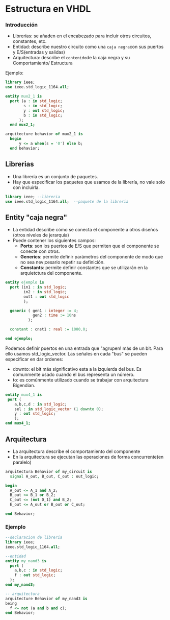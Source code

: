 # Estructura en VHDL
### Introducción
- Librerías: se añaden en el encabezado para incluir otros circuitos, constantes, etc.
- Entidad: describe nuestro circuito como una `caja negra`con sus puertos y E/S(entradas y salidas)
- Arquitectura: describe el `contenido`de la caja negra y su Comportamiento/ Estructura

Ejemplo:
```vhdl
library ieee;
use ieee.std_logic_1164.all;

entity mux2_1 is
  port (a : in std_logic;
        s : in std_logic;
        y : out std_logic;
        b : in std_logic;
      );
  end mux2_1;

arquitecture behavior of mux2_1 is
  begin
      y <= a when(s = '0') else b;
  end behavior;
```

## Librerias
- Una librería es un conjunto de paquetes.
- Hay que especificar los paquetes que usamos de la librería, no vale solo con incluirla.

```vhdl
library ieee; --libreria
use ieee.std_logic_1164.all;  --paquete de la libreria
```

## Entity "caja negra"
- La entidad describe cómo se conecta el componente a otros diseños (otros niveles de jerarquia)
- Puede contener los siguientes campos:
  - **Ports**: son los puertos de E/S que permiten que el componente se conecte con otros.
  - **Generics**: permite definir parámetros del componente de modo que no sea nev¡cesario repetir su definición.
  - **Constants**: permite definir constantes que se utilizarán en la arquietctura del componente.

```vhdl
entity ejemplo is
  port (in1 : in std_logic;
        in2 : in std_logic;
        out1 : out std_logic
        );

  generic ( gen1 : integer := 4;
            gen2 : time := 10ns
          );

  constant : cnst1 : real := 1000.0;

end ejemplo;
```

Podemos definir puertos en una entrada que "agrupen! más de un bit. Para ello usamos std_logic_vector. Las señales en cada "bus" se pueden especificar en dar ordenes:
- downto: el bit más significativo esta a la izquierda del bus. Es comunmente usado cuando el bus representa un número.
- to: es comúnmente utilizado cuando se trabajar con arquitectura Bigendian.
```vhdl
entity mux4_1 is
 port (
    a,b,c,d : in std_logic;
    sel : in std_logic_vector (1 downto 0);
    y : out std_logic;
    );
end mux4_1;
```

## Arquitectura
- La arquitectura describe el comportamiento del componente
- En la arquitectura se ejecutan las operaciones de forma concurrente(en paralelo)

```vhdl
arquitectura Behavior of my_circuit is
  signal A_out, B_out, C_out : out_logic;

begin
  A_out <= A_1 and A_2;
  B_out <= B_1 or B_2;
  C_out <= (not D_1) and B_2;
  E_out <= A_out or B_out or C_out;

end Behavior;
```

### Ejemplo
```vhdl
--declaracion de libreria
library ieee;
ieee.std_logic_1164.all;

--entidad
entity my_nand3 is
  port (
    a,b,c : in std_logic;
    f : out std_logic;
  );
end my_nand3;

-- arquitectura
arquitecture Behavior of my_nand3 is
being
  f <= not (a and b and c);
end Behavior;
```








